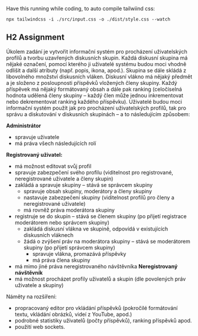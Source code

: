 Have this running while coding, to auto compile tailwiind css:
```utf-8
npx tailwindcss -i ./src/input.css -o ./dist/style.css --watch
```

## H2 Assignment
Úkolem zadání je vytvořit informační systém pro procházení uživatelských profilů a tvorbu uzavřených diskusních skupin. Každá diskusní skupina má nějaké označení, pomocí kterého ji uživatelé systému budou moci vhodně odlišit a další atributy (např. popis, ikona, apod.). Skupina se dále skládá z libovolného množství diskusních vláken. Diskusní vlákno má nějaký předmět a je složeno z posloupnosti příspěvků vložených členy skupiny. Každý příspěvek má nějaký formátovaný obsah a dále pak ranking (celočíselná hodnota udělená členy skupiny – každý člen může jednou inkrementovat nebo dekrementovat ranking každého příspěvku). Uživatelé budou moci informační systém použít jak pro procházení uživatelských profilů, tak pro správu a diskutování v diskusních skupinách – a to následujícím způsobem:

**Administrátor**
- spravuje uživatele
- má práva všech následujících rolí

**Registrovaný uživatel:**
- má možnost editovat svůj profil
- spravuje zabezpečení svého profilu (viditelnost pro registrované, neregistrované uživatele a členy skupin)
- zakládá a spravuje skupiny – stává se správcem skupiny
  - spravuje obsah skupiny, moderátory a členy skupiny
  - nastavuje zabezpečení skupiny (viditelnost profilů pro členy a neregistrované uživatele)
  - má rovněž práva moderátora skupiny
- registruje se do skupin – stává se členem skupiny (po přijetí registrace moderátorem nebo správcem skupiny)
  - zakládá diskusní vlákna ve skupině, odpovídá v existujících diskusních vláknech
  - žádá o zvýšení práv na moderátora skupiny – stává se moderátorem skupiny (po přijetí správcem skupiny)
    - spravuje vlákna, promazává příspěvky
    - má práva člena skupiny
- má mimo jiné práva neregistrovaného návštěvníka
**Neregistrovaný návštěvník**
- má možnost procházet profily uživatelů a skupin (dle povolených práv uživatele a skupiny)

Náměty na rozšíření:
- propracovaný editor pro vkládání příspěvků (pokročilé formátování textu, vkládání obrázků, videí z YouTube, apod.)
- podrobné statistiky uživatelů (počty příspěvků), ranking příspěvků apod.
- použití web sockets.
